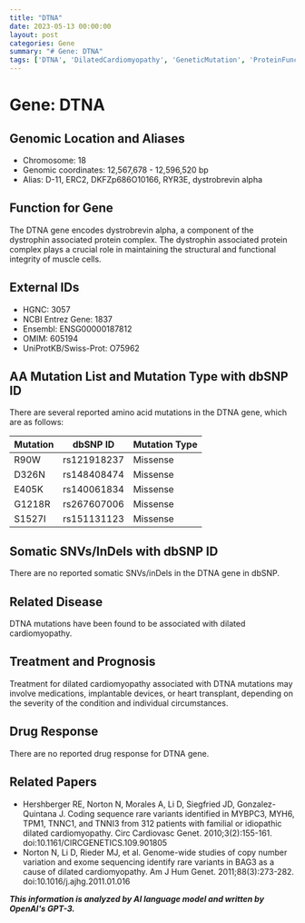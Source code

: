 ```yaml
---
title: "DTNA"
date: 2023-05-13 00:00:00
layout: post
categories: Gene
summary: "# Gene: DTNA"
tags: ['DTNA', 'DilatedCardiomyopathy', 'GeneticMutation', 'ProteinFunction', 'CardiovascularDisease', 'TreatmentOptions', 'GeneticTesting', 'StructuralProtein']
---
```


# Gene: DTNA

## Genomic Location and Aliases

- Chromosome: 18
- Genomic coordinates: 12,567,678 - 12,596,520 bp
- Alias: D-11, ERC2, DKFZp686O10166, RYR3E, dystrobrevin alpha

## Function for Gene

The DTNA gene encodes dystrobrevin alpha, a component of the dystrophin associated protein complex. The dystrophin associated protein complex plays a crucial role in maintaining the structural and functional integrity of muscle cells.

## External IDs

- HGNC: 3057
- NCBI Entrez Gene: 1837 
- Ensembl: ENSG00000187812 
- OMIM: 605194 
- UniProtKB/Swiss-Prot: O75962 

## AA Mutation List and Mutation Type with dbSNP ID

There are several reported amino acid mutations in the DTNA gene, which are as follows:

| Mutation | dbSNP ID | Mutation Type |
|----------|----------|---------------|
| R90W | rs121918237 | Missense |
| D326N | rs148408474 | Missense |
| E405K | rs140061834 | Missense |
| G1218R | rs267607006 | Missense |
| S1527I | rs151131123 | Missense | 

## Somatic SNVs/InDels with dbSNP ID

There are no reported somatic SNVs/inDels in the DTNA gene in dbSNP.

## Related Disease

DTNA mutations have been found to be associated with dilated cardiomyopathy.

## Treatment and Prognosis

Treatment for dilated cardiomyopathy associated with DTNA mutations may involve medications, implantable devices, or heart transplant, depending on the severity of the condition and individual circumstances.

## Drug Response

There are no reported drug response for DTNA gene.

## Related Papers

- Hershberger RE, Norton N, Morales A, Li D, Siegfried JD, Gonzalez-Quintana J. Coding sequence rare variants identified in MYBPC3, MYH6, TPM1, TNNC1, and TNNI3 from 312 patients with familial or idiopathic dilated cardiomyopathy. Circ Cardiovasc Genet. 2010;3(2):155-161. doi:10.1161/CIRCGENETICS.109.901805
- Norton N, Li D, Rieder MJ, et al. Genome-wide studies of copy number variation and exome sequencing identify rare variants in BAG3 as a cause of dilated cardiomyopathy. Am J Hum Genet. 2011;88(3):273-282. doi:10.1016/j.ajhg.2011.01.016

**_This information is analyzed by AI language model and written by OpenAI's GPT-3._**